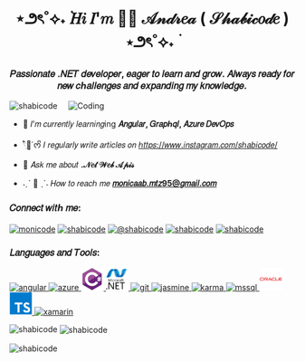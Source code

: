 <h1 align="center">⋆౨ৎ˚⟡˖ ࣪𝐻𝑖 𝐼'𝑚 🍰🎀 𝒜𝓃𝒹𝓇𝑒𝒶 ( 𝒮𝒽𝒶𝒷𝒾𝒸𝑜𝒹𝑒 ) ⋆౨ৎ˚⟡˖ ࣪</h1>
<h3 align="center">𝑃𝑎𝑠𝑠𝑖𝑜𝑛𝑎𝑡𝑒 .𝑁𝐸𝑇 𝑑𝑒𝑣𝑒𝑙𝑜𝑝𝑒𝑟, 𝑒𝑎𝑔𝑒𝑟 𝑡𝑜 𝑙𝑒𝑎𝑟𝑛 𝑎𝑛𝑑 𝑔𝑟𝑜𝑤. 𝐴𝑙𝑤𝑎𝑦𝑠 𝑟𝑒𝑎𝑑𝑦 𝑓𝑜𝑟 𝑛𝑒𝑤 𝑐ℎ𝑎𝑙𝑙𝑒𝑛𝑔𝑒𝑠 𝑎𝑛𝑑 𝑒𝑥𝑝𝑎𝑛𝑑𝑖𝑛𝑔 𝑚𝑦 𝑘𝑛𝑜𝑤𝑙𝑒𝑑𝑔𝑒.</h3>

<img align="right" alt="Coding" width="400" src="https://drive.google.com/uc?id=1VQOm5xLLstxJCY_OFP9CbZr8UeEe8uyh">

<p align="left"> <img src="https://komarev.com/ghpvc/?username=shabicode&label=Profile%20views&color=0e75b6&style=flat" alt="shabicode" /> </p>

- 🥕 𝐼’𝑚 𝑐𝑢𝑟𝑟𝑒𝑛𝑡𝑙𝑦 𝑙𝑒𝑎𝑟𝑛𝑖𝑛𝑔ing **𝐴𝑛𝑔𝑢𝑙𝑎𝑟, 𝐺𝑟𝑎𝑝ℎ𝑞𝑙, 𝐴𝑧𝑢𝑟𝑒 𝐷𝑒𝑣𝑂𝑝𝑠**

- 𓍢ִ໋🌷͙֒ ᰔᩚ 𝐼 𝑟𝑒𝑔𝑢𝑙𝑎𝑟𝑙𝑦 𝑤𝑟𝑖𝑡𝑒 𝑎𝑟𝑡𝑖𝑐𝑙𝑒𝑠 𝑜𝑛 [ℎ𝑡𝑡𝑝𝑠://𝑤𝑤𝑤.𝑖𝑛𝑠𝑡𝑎𝑔𝑟𝑎𝑚.𝑐𝑜𝑚/𝑠ℎ𝑎𝑏𝑖𝑐𝑜𝑑𝑒/](https://www.instagram.com/shabicode/)

- 💬 𝐴𝑠𝑘 𝑚𝑒 𝑎𝑏𝑜𝑢𝑡 **.𝒩𝑒𝓉 𝒲𝑒𝒷 𝒜𝓅𝒾𝓈**

- ˗ˏˋ 🍓 ˎˊ˗ 𝐻𝑜𝑤 𝑡𝑜 𝑟𝑒𝑎𝑐ℎ 𝑚𝑒 **𝑚𝑜𝑛𝑖𝑐𝑎𝑎𝑏.𝑚𝑡𝑧95@𝑔𝑚𝑎𝑖𝑙.𝑐𝑜𝑚**

<h3 align="left">𝐶𝑜𝑛𝑛𝑒𝑐𝑡 𝑤𝑖𝑡ℎ 𝑚𝑒:</h3>
<p align="left">
<a href="https://linkedin.com/in/monicode" target="blank"><img align="center" src="https://raw.githubusercontent.com/rahuldkjain/github-profile-readme-generator/master/src/images/icons/Social/linked-in-alt.svg" alt="monicode" height="30" width="40" /></a>
<a href="https://instagram.com/shabicode" target="blank"><img align="center" src="https://raw.githubusercontent.com/rahuldkjain/github-profile-readme-generator/master/src/images/icons/Social/instagram.svg" alt="shabicode" height="30" width="40" /></a>
<a href="https://www.hackerrank.com/@shabicode" target="blank"><img align="center" src="https://raw.githubusercontent.com/rahuldkjain/github-profile-readme-generator/master/src/images/icons/Social/hackerrank.svg" alt="@shabicode" height="30" width="40" /></a>
<a href="https://www.leetcode.com/shabicode" target="blank"><img align="center" src="https://raw.githubusercontent.com/rahuldkjain/github-profile-readme-generator/master/src/images/icons/Social/leet-code.svg" alt="shabicode" height="30" width="40" /></a>
<a href="https://www.topcoder.com/members/shabicode" target="blank"><img align="center" src="https://raw.githubusercontent.com/rahuldkjain/github-profile-readme-generator/master/src/images/icons/Social/topcoder.svg" alt="shabicode" height="30" width="40" /></a>
</p>

<h3 align="left">𝐿𝑎𝑛𝑔𝑢𝑎𝑔𝑒𝑠 𝑎𝑛𝑑 𝑇𝑜𝑜𝑙𝑠:</h3>
<p align="left"> <a href="https://angular.io" target="_blank" rel="noreferrer"> <img src="https://angular.io/assets/images/logos/angular/angular.svg" alt="angular" width="40" height="40"/> </a> <a href="https://azure.microsoft.com/en-in/" target="_blank" rel="noreferrer"> <img src="https://www.vectorlogo.zone/logos/microsoft_azure/microsoft_azure-icon.svg" alt="azure" width="40" height="40"/> </a> <a href="https://www.w3schools.com/cs/" target="_blank" rel="noreferrer"> <img src="https://raw.githubusercontent.com/devicons/devicon/master/icons/csharp/csharp-original.svg" alt="csharp" width="40" height="40"/> </a> <a href="https://dotnet.microsoft.com/" target="_blank" rel="noreferrer"> <img src="https://raw.githubusercontent.com/devicons/devicon/master/icons/dot-net/dot-net-original-wordmark.svg" alt="dotnet" width="40" height="40"/> </a> <a href="https://git-scm.com/" target="_blank" rel="noreferrer"> <img src="https://www.vectorlogo.zone/logos/git-scm/git-scm-icon.svg" alt="git" width="40" height="40"/> </a> <a href="https://jasmine.github.io/" target="_blank" rel="noreferrer"> <img src="https://www.vectorlogo.zone/logos/jasmine/jasmine-icon.svg" alt="jasmine" width="40" height="40"/> </a> <a href="https://karma-runner.github.io/latest/index.html" target="_blank" rel="noreferrer"> <img src="https://raw.githubusercontent.com/detain/svg-logos/780f25886640cef088af994181646db2f6b1a3f8/svg/karma.svg" alt="karma" width="40" height="40"/> </a> <a href="https://www.microsoft.com/en-us/sql-server" target="_blank" rel="noreferrer"> <img src="https://www.svgrepo.com/show/303229/microsoft-sql-server-logo.svg" alt="mssql" width="40" height="40"/> </a> <a href="https://www.oracle.com/" target="_blank" rel="noreferrer"> <img src="https://raw.githubusercontent.com/devicons/devicon/master/icons/oracle/oracle-original.svg" alt="oracle" width="40" height="40"/> </a> <a href="https://www.typescriptlang.org/" target="_blank" rel="noreferrer"> <img src="https://raw.githubusercontent.com/devicons/devicon/master/icons/typescript/typescript-original.svg" alt="typescript" width="40" height="40"/> </a> <a href="https://dotnet.microsoft.com/apps/xamarin" target="_blank" rel="noreferrer"> <img src="https://raw.githubusercontent.com/detain/svg-logos/780f25886640cef088af994181646db2f6b1a3f8/svg/xamarin.svg" alt="xamarin" width="40" height="40"/> </a> </p>

<p><img align="left" src="https://github-readme-stats.vercel.app/api/top-langs?username=shabicode&show_icons=true&locale=en&layout=compact" alt="shabicode" /></p>

<p>&nbsp;<img align="center" src="https://github-readme-stats.vercel.app/api?username=shabicode&show_icons=true&locale=en" alt="shabicode" /></p>

<p><img align="center" src="https://github-readme-streak-stats.herokuapp.com/?user=shabicode&" alt="shabicode" /></p>

